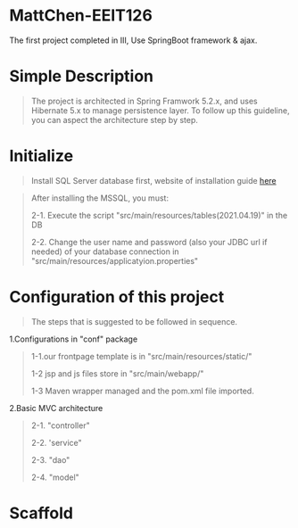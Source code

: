 # MattChen-EEIT126
The first project completed in III,
Use SpringBoot framework & ajax.

# Simple Description #

>The project is architected in Spring Framwork 5.2.x, and uses Hibernate 5.x to manage persistence layer. To follow up this guideline, you can aspect the architecture step by step.

# Initialize #
>Install  SQL Server database first, website of installation guide <a href="https://www.microsoft.com/en-in/sql-server/sql-server-downloads">here</a>

> After installing the MSSQL, you must:
><p>2-1. Execute the script "src/main/resources/tables(2021.04.19)" in the DB<p>
><p>2-2. Change the user name and password (also your JDBC url if needed) of your database connection in "src/main/resources/applicatyion.properties"</p>

# Configuration of this project #
> The steps that is suggested to be followed in sequence.
> 
1.Configurations in "conf" package
> <p>1-1.our frontpage template is in "src/main/resources/static/"</p>
> <p>1-2 jsp and js files store in "src/main/webapp/"<p>
> <p>1-3 Maven wrapper managed and the pom.xml file imported.</p>

2.Basic MVC architecture
> <p>2-1. "controller"</p>
> <p>2-2. 'service" </p>
> <p>2-3. "dao" </p>
> <p>2-4. "model" </p>

# Scaffold #
